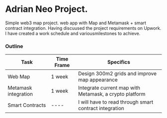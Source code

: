 # Adrian Neo Project.
Simple web3 map project.
web app with Map and Metamask + smart contract integration. 
Having discuused the project requirements on Upwork.
I have created a work schedule and variousmilestones to achieve.

### Outline

| Task           |  Time Frame     |Specifics |
| -------------  |  -------------  |------    |
| Web Map        |  1 week         |  Design 300m2 grids and improve map appearance|
| Metamask integration  | 1 week   |  Integrate current map with Metamask, a crypto platform |
| Smart Contracts  |  ----  |  I will have to read through smart contract integration |

